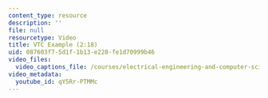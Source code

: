 ```yaml
---
content_type: resource
description: ''
file: null
resourcetype: Video
title: VTC Example (2:18)
uid: 087603f7-5d1f-1b13-e228-fe1d70999b46
video_files:
  video_captions_file: /courses/electrical-engineering-and-computer-science/6-004-computation-structures-spring-2017/c2/c2s2/c2s2v7/vtc-example-2-18-/qY5Rr-PTMMc.vtt
video_metadata:
  youtube_id: qY5Rr-PTMMc
---
```

